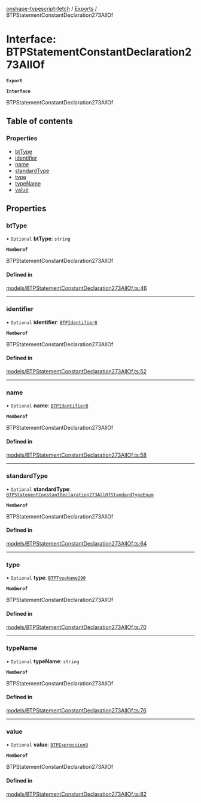 [onshape-typescript-fetch](../README.md) / [Exports](../modules.md) / BTPStatementConstantDeclaration273AllOf

# Interface: BTPStatementConstantDeclaration273AllOf

**`Export`**

**`Interface`**

BTPStatementConstantDeclaration273AllOf

## Table of contents

### Properties

- [btType](BTPStatementConstantDeclaration273AllOf.md#bttype)
- [identifier](BTPStatementConstantDeclaration273AllOf.md#identifier)
- [name](BTPStatementConstantDeclaration273AllOf.md#name)
- [standardType](BTPStatementConstantDeclaration273AllOf.md#standardtype)
- [type](BTPStatementConstantDeclaration273AllOf.md#type)
- [typeName](BTPStatementConstantDeclaration273AllOf.md#typename)
- [value](BTPStatementConstantDeclaration273AllOf.md#value)

## Properties

### btType

• `Optional` **btType**: `string`

**`Memberof`**

BTPStatementConstantDeclaration273AllOf

#### Defined in

[models/BTPStatementConstantDeclaration273AllOf.ts:46](https://github.com/toebes/onshape-typescript-fetch/blob/3e11ae1/models/BTPStatementConstantDeclaration273AllOf.ts#L46)

___

### identifier

• `Optional` **identifier**: [`BTPIdentifier8`](BTPIdentifier8.md)

**`Memberof`**

BTPStatementConstantDeclaration273AllOf

#### Defined in

[models/BTPStatementConstantDeclaration273AllOf.ts:52](https://github.com/toebes/onshape-typescript-fetch/blob/3e11ae1/models/BTPStatementConstantDeclaration273AllOf.ts#L52)

___

### name

• `Optional` **name**: [`BTPIdentifier8`](BTPIdentifier8.md)

**`Memberof`**

BTPStatementConstantDeclaration273AllOf

#### Defined in

[models/BTPStatementConstantDeclaration273AllOf.ts:58](https://github.com/toebes/onshape-typescript-fetch/blob/3e11ae1/models/BTPStatementConstantDeclaration273AllOf.ts#L58)

___

### standardType

• `Optional` **standardType**: [`BTPStatementConstantDeclaration273AllOfStandardTypeEnum`](../modules.md#btpstatementconstantdeclaration273allofstandardtypeenum-1)

**`Memberof`**

BTPStatementConstantDeclaration273AllOf

#### Defined in

[models/BTPStatementConstantDeclaration273AllOf.ts:64](https://github.com/toebes/onshape-typescript-fetch/blob/3e11ae1/models/BTPStatementConstantDeclaration273AllOf.ts#L64)

___

### type

• `Optional` **type**: [`BTPTypeName290`](BTPTypeName290.md)

**`Memberof`**

BTPStatementConstantDeclaration273AllOf

#### Defined in

[models/BTPStatementConstantDeclaration273AllOf.ts:70](https://github.com/toebes/onshape-typescript-fetch/blob/3e11ae1/models/BTPStatementConstantDeclaration273AllOf.ts#L70)

___

### typeName

• `Optional` **typeName**: `string`

**`Memberof`**

BTPStatementConstantDeclaration273AllOf

#### Defined in

[models/BTPStatementConstantDeclaration273AllOf.ts:76](https://github.com/toebes/onshape-typescript-fetch/blob/3e11ae1/models/BTPStatementConstantDeclaration273AllOf.ts#L76)

___

### value

• `Optional` **value**: [`BTPExpression9`](BTPExpression9.md)

**`Memberof`**

BTPStatementConstantDeclaration273AllOf

#### Defined in

[models/BTPStatementConstantDeclaration273AllOf.ts:82](https://github.com/toebes/onshape-typescript-fetch/blob/3e11ae1/models/BTPStatementConstantDeclaration273AllOf.ts#L82)
